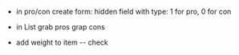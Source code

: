 + in pro/con create form:
  hidden field with type: 1 for pro, 0 for con

+ in List
  grab pros
  grap cons

+ add weight to item -- check
